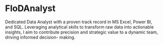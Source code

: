 # FloDAnalyst
Dedicated Data Analyst with a proven track record in MS Excel, Power BI, and SQL. Leveraging analytical skills to transform raw data into actionable insights, I aim to contribute precision and strategic value to a dynamic team, driving informed decision- making.
